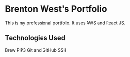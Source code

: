 # Brenton West's Portfolio
This is my professional portfolio. It uses AWS and React JS.

## Technologies Used
Brew
PIP3
Git and GitHub
SSH
